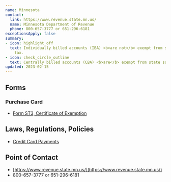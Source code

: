 ```yaml
---
name: Minnesota
contact:
  link: https://www.revenue.state.mn.us/
  name: Minnesota Department of Revenue
  phone: 800-657-3777 or 651-296-6181
exceptionsApply: false
summary:
- icon: highlight_off
  text: Individually billed accounts (IBA) <b>are not</b> exempt from state sales
    tax.
- icon: check_circle_outline
  text: Centrally billed accounts (CBA) <b>are</b> exempt from state sales tax.
updated: 2023-02-15
---
```


## Forms

### Purchase Card

* [Form ST3, Certificate of Exemption](https://www.revenue.state.mn.us/form-search?search_text=&field_document_type=All&field_audience=All&field_tax_type=176&field_tax_year=All)

## Laws, Regulations, Policies

* [Credit Card Payments](https://www.revenue.state.mn.us/guide/credit-card-payments)

## Point of Contact
- [https://www.revenue.state.mn.us/](https://www.revenue.state.mn.us/)
- 800-657-3777 or 651-296-6181